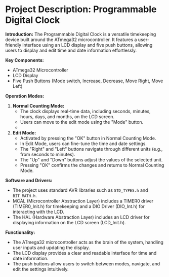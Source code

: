 # **Project Description: Programmable Digital Clock**

**Introduction:**
The Programmable Digital Clock is a versatile timekeeping device built around the ATmega32 microcontroller. It features a user-friendly interface using an LCD display and five push buttons, allowing users to display and edit time and date information effortlessly.

**Key Components:**
- ATmega32 Microcontroller
- LCD Display
- Five Push Buttons (Mode switch, Increase, Decrease, Move Right, Move Left)

**Operation Modes:**
1. **Normal Counting Mode:**
   - The clock displays real-time data, including seconds, minutes, hours, days, and months, on the LCD screen.
   - Users can move to the edit mode using the "Mode" button.
   - 
2. **Edit Mode:**
   - Activated by pressing the "OK" button in Normal Counting Mode.
   - In Edit Mode, users can fine-tune the time and date settings.
   - The "Right" and "Left" buttons navigate through different units (e.g., from seconds to minutes).
   - The "Up" and "Down" buttons adjust the values of the selected unit.
   - Pressing "OK" confirms the changes and returns to Normal Counting Mode.

**Software and Drivers:**
- The project uses standard AVR libraries such as `STD_TYPES.h` and `BIT_MATH.h`.
- MCAL (Microcontroller Abstraction Layer) includes a TIMER0 driver (TIMER0_Init.h) for timekeeping and a DIO Driver (DIO_Int.h) for interacting with the LCD.
- The HAL (Hardware Abstraction Layer) includes an LCD driver for displaying information on the LCD screen (LCD_Init.h).

**Functionality:**
- The ATmega32 microcontroller acts as the brain of the system, handling user inputs and updating the display.
- The LCD display provides a clear and readable interface for time and date information.
- The push buttons allow users to switch between modes, navigate, and edit the settings intuitively.

